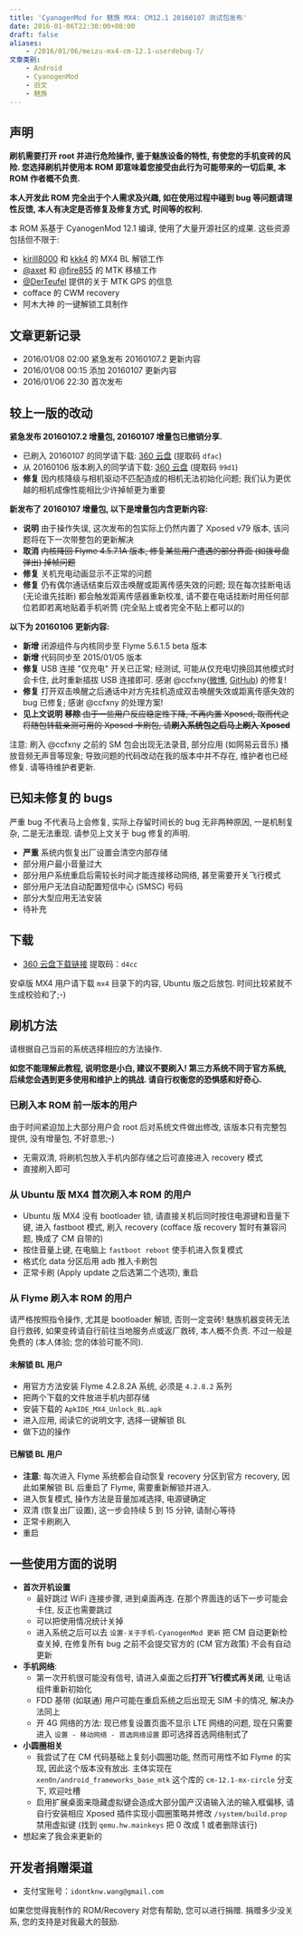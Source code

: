 ```yaml
---
title: 'CyanogenMod for 魅族 MX4: CM12.1 20160107 测试包发布'
date: 2016-01-06T22:30:00+08:00
draft: false
aliases:
    - /2016/01/06/meizu-mx4-cm-12.1-userdebug-7/
文章类别:
    - Android
    - CyanogenMod
    - 旧文
    - 魅族
---
```



## 声明

**刷机需要打开 root 并进行危险操作, 鉴于魅族设备的特性, 有使您的手机变砖的风险.
您选择刷机并使用本 ROM 即意味着您接受由此行为可能带来的一切后果,
本 ROM 作者概不负责.**

**本人开发此 ROM 完全出于个人需求及兴趣, 如在使用过程中碰到 bug 等问题请理性反馈,
本人有决定是否修复及修复方式, 时间等的权利.**

本 ROM 系基于 CyanogenMod 12.1 编译, 使用了大量开源社区的成果. 这些资源包括但不限于:

* [kirill8000](http://4pda.ru/forum/index.php?showuser=4461476) 和 [kkk4](http://4pda.ru/forum/index.php?showuser=610367) 的 MX4 BL 解锁工作
* [@axet](https://github.com/axet) 和 [@fire855](https://github.com/fire855) 的 MTK 移植工作
* [@DerTeufel](https://github.com/DerTeufel) 提供的关于 MTK GPS 的信息
* cofface 的 CWM recovery
* 阿木大神 的一键解锁工具制作


## 文章更新记录

* 2016/01/08 02:00 紧急发布 20160107.2 更新内容
* 2016/01/08 00:15 添加 20160107 更新内容
* 2016/01/06 22:30 首次发布


## 较上一版的改动

**紧急发布 20160107.2 增量包, 20160107 增量包已撤销分享.**

* 已刷入 20160107 的同学请下载: [360 云盘](http://yunpan.cn/cuGAuZMSBCRaL) (提取码 `dfac`)
* 从 20160106 版本刷入的同学请下载: [360 云盘](http://yunpan.cn/cuGASfZPZKWcK) (提取码 `99d1`)
* **修复** 因内核降级与相机驱动不匹配造成的相机无法初始化问题; 我们认为更优越的相机成像性能相比少许掉帧更为重要

**新发布了 20160107 增量包, 以下是增量包内含更新内容:**

* **说明** 由于操作失误, 这次发布的包实际上仍然内置了 Xposed v79 版本, 该问题将在下一次带整包的更新解决
* **取消** <s>内核降回 Flyme 4.5.7.1A 版本, 修复某些用户遭遇的部分界面 (如拨号盘弹出) 掉帧问题</s>
* **修复** 关机充电动画显示不正常的问题
* **修复** 仍有偶尔通话结束后双击唤醒或距离传感失效的问题; 现在每次挂断电话 (无论谁先挂断) 都会触发距离传感器重新校准, 请不要在电话挂断时用任何部位若即若离地贴着手机听筒 (完全贴上或者完全不贴上都可以的)

**以下为 20160106 更新内容:**

* **新增** 闭源组件与内核同步至 Flyme 5.6.1.5 beta 版本
* **新增** 代码同步至 2015/01/05 版本
* **修复** USB 连接 "仅充电" 开关已正常; 经测试, 可能从仅充电切换回其他模式时会卡住, 此时重新插拔 USB 连接即可. 感谢 @ccfxny([微博](http://weibo.com/ccfxny), [GitHub](https://github.com/ccfxny)) 的修复!
* **修复** 打开双击唤醒之后通话中对方先挂机造成双击唤醒失效或距离传感失效的 bug 已修复; 感谢 @ccfxny 的处理方案!
* **见上文说明** <s>**移除** 由于一些用户反应稳定性下降, 不再内置 Xposed, 取而代之将随包转载亲测可用的 Xposed 卡刷包, 请**刷入系统包之后马上刷入 Xposed**</s>

注意: 刷入 @ccfxny 之前的 SM 包会出现无法录音, 部分应用 (如网易云音乐) 播放音频无声音等现象; 导致问题的代码改动在我的版本中并不存在, 维护者也已经修复. 请等待维护者更新.


## 已知未修复的 bugs

严重 bug 不代表马上会修复, 实际上存留时间长的 bug 无非两种原因, 一是机制复杂,
二是无法重现. 请参见上文关于 bug 修复的声明.

* **严重** 系统内恢复出厂设置会清空内部存储
* 部分用户最小音量过大
* 部分用户系统重启后需较长时间才能连接移动网络, 甚至需要开关飞行模式
* 部分用户无法自动配置短信中心 (SMSC) 号码
* 部分大型应用无法安装
* 待补充


## 下载

* [360 云盘下载链接][360-yunpan] 提取码：`d4cc`

安卓版 MX4 用户请下载 `mx4` 目录下的内容, Ubuntu 版之后放包. 时间比较紧就不生成校验和了;-)

<!-- [baidupan]: -->
[360-yunpan]: https://yunpan.cn/cutLXewBzqUKp


## 刷机方法

请根据自己当前的系统选择相应的方法操作.

**如您不能理解此教程, 说明您是小白, 建议不要刷入! 第三方系统不同于官方系统, 后续您会遇到更多使用和维护上的挑战. 请自行权衡您的恐惧感和好奇心.**


### 已刷入本 ROM 前一版本的用户

由于时间紧迫加上大部分用户会 root 后对系统文件做出修改, 该版本只有完整包提供, 没有增量包, 不好意思;-)

* 无需双清, 将刷机包放入手机内部存储之后可直接进入 recovery 模式
* 直接刷入即可


### 从 Ubuntu 版 MX4 首次刷入本 ROM 的用户

* Ubuntu 版 MX4 没有 bootloader 锁, 请直接关机后同时按住电源键和音量下键, 进入 fastboot 模式, 刷入 recovery (cofface 版 recovery 暂时有兼容问题, 换成了 CM 自带的)
* 按住音量上键, 在电脑上 `fastboot reboot` 使手机进入恢复模式
* 格式化 data 分区后用 adb 推入卡刷包
* 正常卡刷 (Apply update 之后选第二个选项), 重启


### 从 Flyme 刷入本 ROM 的用户

请严格按照指令操作, 尤其是 bootloader 解锁, 否则一定变砖!
魅族机器变砖无法自行救砖, 如果变砖请自行前往当地服务点或返厂救砖, 本人概不负责.
不过一般是免费的 (本人体验; 您的体验可能不同).


#### 未解锁 BL 用户

* 用官方方法安装 Flyme 4.2.8.2A 系统, 必须是 `4.2.8.2` 系列
* 把两个下载的文件放进手机内部存储
* 安装下载的 `ApkIDE_MX4_Unlock_BL.apk`
* 进入应用, 阅读它的说明文字, 选择一键解锁 BL
* 做下边的操作


#### 已解锁 BL 用户

* **注意**: 每次进入 Flyme 系统都会自动恢复 recovery 分区到官方 recovery, 因此如果解锁 BL 后重启了 Flyme, 需要重新解锁并进入.
* 进入恢复模式, 操作方法是音量加减选择, 电源键确定
* 双清 (恢复出厂设置), 这一步会持续 5 到 15 分钟, 请耐心等待
* 正常卡刷刷入
* 重启


## 一些使用方面的说明

* **首次开机设置**
    - 最好跳过 WiFi 连接步骤, 进到桌面再连. 在那个界面连的话下一步可能会卡住, 反正也需要跳过
    - 可以把使用情况统计关掉
    - 进入系统之后可以去 `设置-关于手机-CyanogenMod 更新` 把 CM 自动更新检查关掉, 在修复所有 bug 之前不会提交官方的 (CM 官方政策) 不会有自动更新
* **手机网络**:
    - 第一次开机很可能没有信号, 请进入桌面之后**打开飞行模式再关闭**, 让电话组件重新初始化
    - FDD 基带 (如联通) 用户可能在重启系统之后出现无 SIM 卡的情况, 解决办法同上
    - 开 4G 网络的方法: 现已修复设置页面不显示 LTE 网络的问题, 现在只需要进入 `设置 - 移动网络 - 首选网络设置` 即可选择首选网络制式了
* **小圆圈相关**
    - 我尝试了在 CM 代码基础上复刻小圆圈功能, 然而可用性不如 Flyme 的实现, 因此这个版本没有放出. 主体实现在 `xen0n/android_frameworks_base_mtk` 这个库的 `cm-12.1-mx-circle` 分支下, 欢迎吐槽
    - 启用扩展桌面来隐藏虚拟键会造成大部分国产汉语输入法的输入框偏移, 请自行安装相应 Xposed 插件实现小圆圈策略并修改 `/system/build.prop` 禁用虚拟键 (找到 `qemu.hw.mainkeys` 把 0 改成 1 或者删除该行)
* 想起来了我会来更新的


## 开发者捐赠渠道

* 支付宝账号：`idontknw.wang@gmail.com`

如果您觉得我制作的 ROM/Recovery 对您有帮助, 您可以进行捐赠.
捐赠多少没关系, 您的支持是对我最大的鼓励.


<!-- vim:set ai et ts=4 sw=4 sts=4 fenc=utf-8: -->
